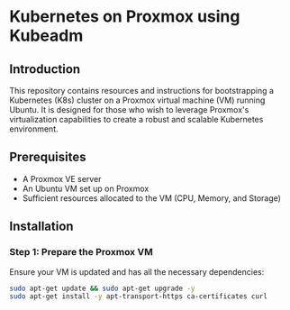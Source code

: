 # Kubernetes on Proxmox using Kubeadm

## Introduction
This repository contains resources and instructions for bootstrapping a Kubernetes (K8s) cluster on a Proxmox virtual machine (VM) running Ubuntu. It is designed for those who wish to leverage Proxmox's virtualization capabilities to create a robust and scalable Kubernetes environment.

## Prerequisites
- A Proxmox VE server
- An Ubuntu VM set up on Proxmox
- Sufficient resources allocated to the VM (CPU, Memory, and Storage)

## Installation

### Step 1: Prepare the Proxmox VM
Ensure your VM is updated and has all the necessary dependencies:
```bash
sudo apt-get update && sudo apt-get upgrade -y
sudo apt-get install -y apt-transport-https ca-certificates curl
